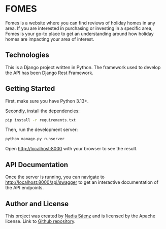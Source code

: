 # FOMES 

Fomes is a website where you can find reviews of holiday homes in any area.
If you are interested in purchasing or investing in a specific area, Fomes is your go-to place
to get an understanding around how holiday homes are impacting your area of interest. 

## Technologies

This is a Django project written in Python.
The framework used to develop the API has been Django Rest Framework.

## Getting Started

First, make sure you have Python 3.13+. 

Secondly, install the dependencies:

```bash
pip install -r requirements.txt
```

Then, run the development server:

```bash
python manage.py runserver
```

Open [http://localhost:8000](http://localhost:8000) with your browser to see the result.

## API Documentation

Once the server is running, you can navigate to [http://localhost:8000/api/swagger](http://localhost:8000/api/swagger) to get an interactive documentation of the API endpoints. 

## Author and License

This project was created by [Nadia Sáenz](https://github.com/nadiasnz) and is licensed by the Apache license. Link to [Github repository](https://github.com/nadiasnz/fomes-api).
